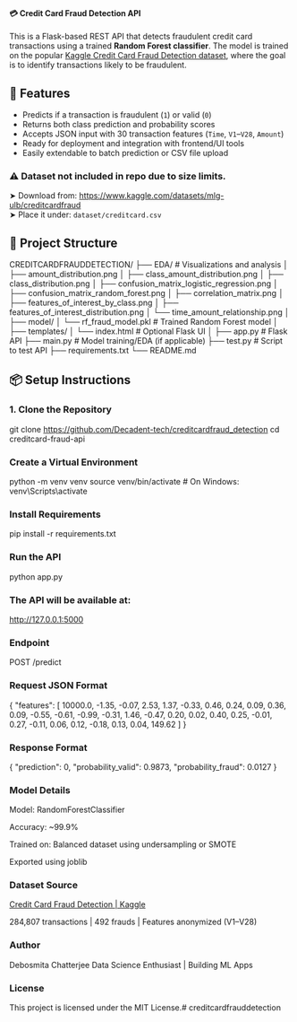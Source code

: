 ####  💳 Credit Card Fraud Detection API

This is a Flask-based REST API that detects fraudulent credit card transactions using a trained **Random Forest classifier**. The model is trained on the popular [Kaggle Credit Card Fraud Detection dataset](https://www.kaggle.com/mlg-ulb/creditcardfraud), where the goal is to identify transactions likely to be fraudulent.




## 🚀 Features

- Predicts if a transaction is fraudulent (`1`) or valid (`0`)
- Returns both class prediction and probability scores
- Accepts JSON input with 30 transaction features (`Time`, `V1`–`V28`, `Amount`)
- Ready for deployment and integration with frontend/UI tools
- Easily extendable to batch prediction or CSV file upload



### ⚠️ Dataset not included in repo due to size limits.  
➤ Download from: https://www.kaggle.com/datasets/mlg-ulb/creditcardfraud  
➤ Place it under: `dataset/creditcard.csv`



## 📁 Project Structure
CREDITCARDFRAUDDETECTION/
├── EDA/ # Visualizations and analysis
│ ├── amount_distribution.png
│ ├── class_amount_distribution.png
│ ├── class_distribution.png
│ ├── confusion_matrix_logistic_regression.png
│ ├── confusion_matrix_random_forest.png
│ ├── correlation_matrix.png
│ ├── features_of_interest_by_class.png
│ ├── features_of_interest_distribution.png
│ └── time_amount_relationship.png
│
├── model/
│ └── rf_fraud_model.pkl # Trained Random Forest model
│
├── templates/
│ └── index.html # Optional Flask UI
│
├── app.py # Flask API
├── main.py # Model training/EDA (if applicable)
├── test.py # Script to test API
├── requirements.txt
└── README.md


## 📦 Setup Instructions

### 1. Clone the Repository

git clone https://github.com/Decadent-tech/creditcardfraud_detection
cd creditcard-fraud-api
### Create a Virtual Environment
python -m venv venv
source venv/bin/activate  # On Windows: venv\Scripts\activate
###  Install Requirements
pip install -r requirements.txt
### Run the API
python app.py
### The API will be available at:
http://127.0.0.1:5000

### Endpoint
POST /predict

### Request JSON Format
{
  "features": [
    10000.0, -1.35, -0.07, 2.53, 1.37, -0.33, 0.46, 0.24, 0.09, 0.36,
    0.09, -0.55, -0.61, -0.99, -0.31, 1.46, -0.47, 0.20, 0.02, 0.40,
    0.25, -0.01, 0.27, -0.11, 0.06, 0.12, -0.18, 0.13, 0.04, 149.62
  ]
}

### Response Format

{
  "prediction": 0,
  "probability_valid": 0.9873,
  "probability_fraud": 0.0127
}

### Model Details
Model: RandomForestClassifier

Accuracy: ~99.9%

Trained on: Balanced dataset using undersampling or SMOTE

Exported using joblib

### Dataset Source
[Credit Card Fraud Detection | Kaggle](https://www.kaggle.com/datasets/mlg-ulb/creditcardfraud)

284,807 transactions | 492 frauds | Features anonymized (V1–V28)

### Author
Debosmita Chatterjee
Data Science Enthusiast | Building ML Apps

### License
This project is licensed under the MIT License.#   c r e d i t c a r d f r a u d d e t e c t i o n 
 
 
